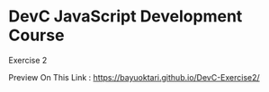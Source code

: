# DevC JavaScript Development Course
Exercise 2

Preview On This Link : https://bayuoktari.github.io/DevC-Exercise2/
